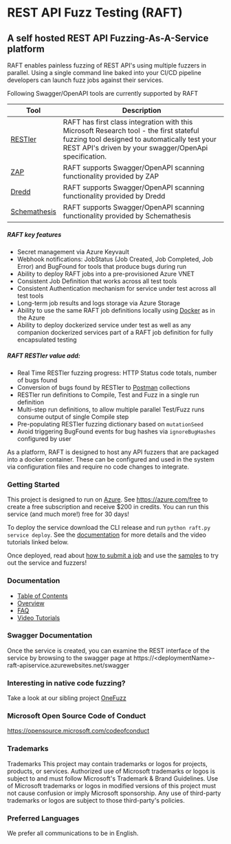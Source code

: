 # REST API Fuzz Testing (RAFT)

## A self hosted REST API Fuzzing-As-A-Service platform 
RAFT enables painless fuzzing of REST API's using multiple fuzzers in parallel. Using a single command line
baked into your CI/CD pipeline developers can launch fuzz jobs against their services.

Following Swagger/OpenAPI tools are currently supported by RAFT

| Tool     | Description |
|----------|-------------|
| [RESTler](https://github.com/microsoft/restler-fuzzer) | RAFT has first class integration with this Microsoft Research tool - the first stateful fuzzing tool designed to automatically test your REST API's driven by your swagger/OpenApi specification. |
| [ZAP](https://www.zaproxy.org/) | RAFT supports Swagger/OpenAPI scanning functionality provided by ZAP|
| [Dredd](https://github.com/apiaryio/dredd) | RAFT supports Swagger/OpenAPI scanning functionality provided by Dredd|
| [Schemathesis](https://github.com/schemathesis/schemathesis) | RAFT supports Swagger/OpenAPI scanning functionality provided by Schemathesis|

##### RAFT key features
- Secret management via Azure Keyvault
- Webhook notifications: JobStatus (Job Created, Job Completed, Job Error) and BugFound for tools that produce bugs during run
- Ability to deploy RAFT jobs into a pre-provisioned Azure VNET
- Consistent Job Definition that works across all test tools
- Consistent Authentication mechanism for service under test across all test tools
- Long-term job results and logs storage via Azure Storage
- Ability to use the same RAFT job definitions locally using [Docker](https://www.docker.com) as in the Azure
- Ability to deploy dockerized service under test as well as any companion dockerized services part of a RAFT job definition for fully encapsulated testing

##### RAFT RESTler value add:
- Real Time RESTler fuzzing progress: HTTP Status code totals, number of bugs found
- Conversion of bugs found by RESTler to [Postman](https://www.postman.com) collections
- RESTler run definitions to Compile, Test and Fuzz in a single run definition
- Multi-step run definitions, to allow multiple parallel Test/Fuzz runs consume output of single Compile step
- Pre-populating RESTler fuzzing dictionary based on `mutationSeed`
- Avoid triggering BugFound events for bug hashes via `ignoreBugHashes` configured by user

As a platform, RAFT is designed to host any API fuzzers that are packaged into a docker container. 
These can be configured and used in the system via configuration files and require no code changes to integrate.

### Getting Started
This project is designed to run on [Azure](https://azure.microsoft.com). See https://azure.com/free to create a free
subscription and receive $200 in credits. You can run this service (and much more!)
free for 30 days!

To deploy the service download the CLI release and run `python raft.py service deploy`. See
the [documentation](docs/how-to-deploy.md) for more details and the video tutorials linked below.

Once deployed, read about [how to submit a job](docs/how-to-submit-a-job.md) and
use the [samples](docs/samples.md) to try out the service and fuzzers!

### Documentation

* [Table of Contents](docs/index.md)
* [Overview](docs/how-it-works)
* [FAQ](docs/faq.md)
* [Video Tutorials](https://www.youtube.com/channel/UCUgE9Mv0GsavLg4I7z0lHVA)

### Swagger Documentation
Once the service is created, you can examine the REST interface of the service by browsing to the swagger page at https://\<deploymentName\>-raft-apiservice.azurewebsites.net/swagger

### Interesting in native code fuzzing? 
Take a look at our sibling project [OneFuzz](https://github.com/microsoft/onefuzz)

### Microsoft Open Source Code of Conduct
https://opensource.microsoft.com/codeofconduct

### Trademarks
Trademarks This project may contain trademarks or logos for projects, products, or services. Authorized use of Microsoft trademarks or logos is subject to and must follow Microsoft's Trademark & Brand Guidelines. Use of Microsoft trademarks or logos in modified versions of this project must not cause confusion or imply Microsoft sponsorship. Any use of third-party trademarks or logos are subject to those third-party's policies.

### Preferred Languages

We prefer all communications to be in English.
